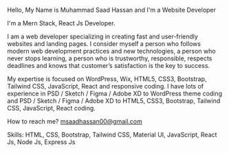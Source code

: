 Hello, My Name is Muhammad Saad Hassan and I'm a Website Developer

I'm a Mern Stack, React Js Developer.

I am a web developer specializing in creating fast and user-friendly websites and landing pages.
I consider myself a person who follows modern web development practices and new technologies, a person who never stops learning, a person who is trustworthy, responsible, respects deadlines and knows that customer’s satisfaction is the key to success.

My expertise is focused on WordPress, Wix, HTML5, CSS3, Bootstrap, Tailwind CSS, JavaScript, React and responsive coding. I have lots of experience in PSD / Sketch / Figma / Adobe XD to WordPress theme coding and PSD / Sketch / Figma / Adobe XD to HTML5, CSS3, Bootstrap, Tailwind CSS, JavaScript, React coding.

How to reach me? msaadhassan00@gmail.com

Skills: HTML, CSS, Bootstrap, Tailwind CSS, Material UI, JavaScript, React Js, Node Js, Express Js
